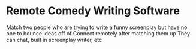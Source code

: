 # Remote Comedy Writing Software
Match two people who are trying to write a funny screenplay but have no one to bounce ideas off of
Connect remotely after matching them up
They can chat, built in screenplay writer, etc
